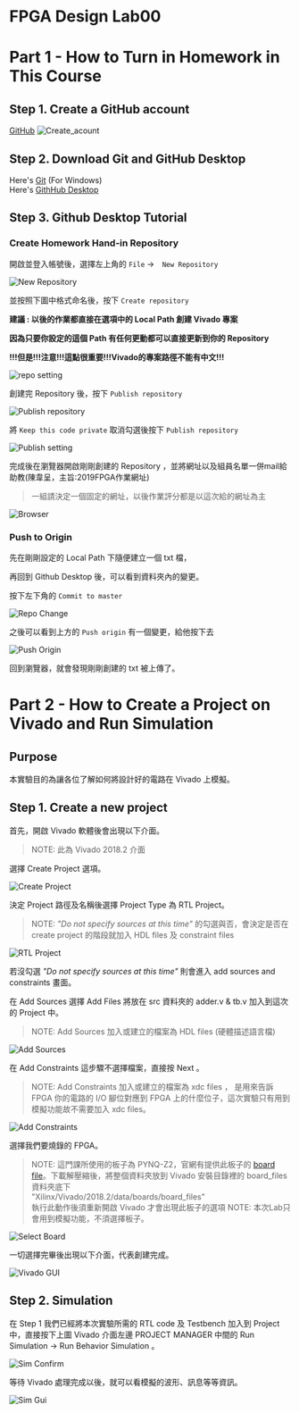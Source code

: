 FPGA Design Lab00
===================
# Part 1 - How to Turn in Homework in This Course
## Step 1. Create a GitHub account
[GitHub](https://github.com/)
![Create_acount](images/create_account.png)
## Step 2. Download Git and GitHub Desktop
Here's [Git](https://git-scm.com/download/win) (For Windows)  
Here's [GithHub Desktop](https://desktop.github.com)
## Step 3. Github Desktop Tutorial

### Create Homework Hand-in Repository

開啟並登入帳號後，選擇左上角的 `File` ->　`New Repository`

![New Repository](images/new_repo.png)

並按照下圖中格式命名後，按下 `Create repository`

**建議 : 以後的作業都直接在選項中的 Local Path 創建 Vivado 專案**

**因為只要你設定的這個 Path 有任何更動都可以直接更新到你的 Repository**

**!!!但是!!!注意!!!這點很重要!!!Vivado的專案路徑不能有中文!!!**

![repo setting](images/repo_setting.png)

創建完 Repository 後，按下 `Publish repository`

![Publish repository](images/repo_publish.png)

將 `Keep this code private` 取消勾選後按下 `Publish repository`

![Publish setting](images/publish_setting.png)

完成後在瀏覽器開啟剛剛創建的 Repository ，並將網址以及組員名單一併mail給助教(陳韋呈，主旨:2019FPGA作業網址)
> 一組請決定一個固定的網址，以後作業評分都是以這次給的網址為主

![Browser](images/repo_browser.png)

### Push to Origin

先在剛剛設定的 Local Path 下隨便建立一個 txt 檔，

再回到 Github Desktop 後，可以看到資料夾內的變更。

按下左下角的 `Commit to master `

![Repo Change](images/repo_change.png)

之後可以看到上方的 `Push origin` 有一個變更，給他按下去

![Push Origin](images/push_origin.png)

回到瀏覽器，就會發現剛剛創建的 txt 被上傳了。

# Part 2 - How to Create a Project on Vivado and Run Simulation
## Purpose

本實驗目的為讓各位了解如何將設計好的電路在 Vivado 上模擬。

## Step 1. Create a new project
首先，開啟 Vivado 軟體後會出現以下介面。
> NOTE: 此為 Vivado 2018.2 介面

選擇 Create Project 選項。

![Create Project](images/create_prj.png)  

決定 Project 路徑及名稱後選擇 Project Type 為 RTL Project。
> NOTE: _"Do not specify sources at this time"_ 的勾選與否，會決定是否在 create project 的階段就加入 HDL files 及 constraint files

![RTL Project](images/RTL_prj.png)

若沒勾選 _"Do not specify sources at this time"_ 則會進入 add sources and constraints 畫面。

在 Add Sources 選擇 Add Files 將放在 src 資料夾的 adder.v & tb.v 加入到這次的 Project 中。
> NOTE: Add Sources 加入或建立的檔案為 HDL files (硬體描述語言檔)

![Add Sources](images/add_src.png)

在 Add Constraints 這步驟不選擇檔案，直接按 Next 。
> NOTE: Add Constraints 加入或建立的檔案為 xdc files ， 是用來告訴 FPGA 你的電路的 I/O 腳位對應到 FPGA 上的什麼位子，這次實驗只有用到模擬功能故不需要加入 xdc files。

![Add Constraints](images/add_xdc.png)

選擇我們要燒錄的 FPGA。
> NOTE: 這門課所使用的板子為 PYNQ-Z2，官網有提供此板子的 [board file](https://d2m32eurp10079.cloudfront.net/Download/pynq-z2.zip)。下載解壓縮後，將整個資料夾放到 Vivado 安裝目錄裡的 board_files 資料夾底下   
> "Xilinx/Vivado/2018.2/data/boards/board_files"  
> 執行此動作後須重新開啟 Vivado 才會出現此板子的選項
> NOTE: 本次Lab只會用到模擬功能，不須選擇板子。

![Select Board](images/bd_sel.png)

一切選擇完畢後出現以下介面，代表創建完成。

![Vivado GUI](images/vivado_gui.png)
## Step 2. Simulation
在 Step 1 我們已經將本次實驗所需的 RTL code 及 Testbench 加入到 Project 中，直接按下上圖 Vivado 介面左邊 PROJECT MANAGER 中間的 Run Simulation -> Run Behavior Simulation 。

![Sim Confirm](images/sim_comfirm.png)

等待 Vivado 處理完成以後，就可以看模擬的波形、訊息等等資訊。

![Sim Gui](images/sim_gui.png)
